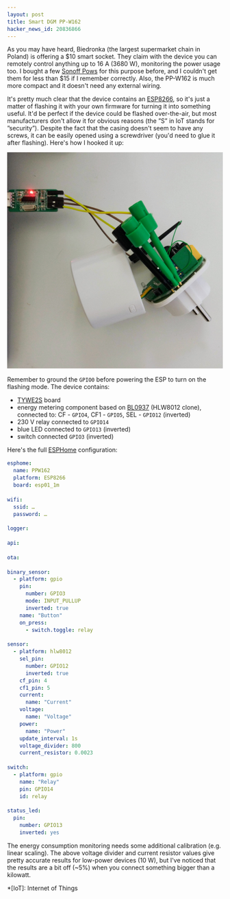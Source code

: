 ```yaml
---
layout: post
title: Smart DGM PP-W162
hacker_news_id: 20836866
---
```


As you may have heard, Biedronka (the largest supermarket chain in
Poland) is offering a $10 smart socket. They claim with the device you
can remotely control anything up to 16 A (3680 W), monitoring the
power usage too. I bought a few [Sonoff
Pows](https://www.itead.cc/sonoff-pow.html) for this purpose before,
and I couldn't get them for less than $15 if I remember
correctly. Also, the PP-W162 is much more compact and it doesn't need
any external wiring.

It's pretty much clear that the device contains an
[ESP8266](https://en.wikipedia.org/wiki/ESP8266), so it's just a
matter of flashing it with your own firmware for turning it into
something useful. It'd be perfect if the device could be flashed
over-the-air, but most manufacturers don't allow it for obvious
reasons (the ”S” in IoT stands for ”security”). Despite the fact that
the casing doesn't seem to have any screws, it can be easily opened
using a screwdriver (you'd need to glue it after flashing). Here's how
I hooked it up:

![Flashing Smart DGM PP-W162](/i/IMG_20190829_095217.jpg)

Remember to ground the `GPIO0` before powering the ESP to turn on
the flashing mode. The device contains:

- [TYWE2S](https://docs.tuya.com/en/hardware/WiFi-module/wifi-e2s-module.html)
  board
- energy metering component based on
  [BL0937](http://www.belling.com.cn/en/product_info.html?id=138)
  (HLW8012 clone), connected to: CF - `GPIO4`, CF1 - `GPIO5`, SEL - `GPIO12` (inverted)
- 230 V relay connected to `GPIO14`
- blue LED connected to `GPIO13` (inverted)
- switch connected `GPIO3` (inverted)

Here's the full [ESPHome](https://esphome.io/) configuration:

~~~ yaml
esphome:
  name: PPW162
  platform: ESP8266
  board: esp01_1m

wifi:
  ssid: …
  password: …

logger:

api:

ota:

binary_sensor:
  - platform: gpio
    pin:
      number: GPIO3
      mode: INPUT_PULLUP
      inverted: true
    name: "Button"
    on_press:
      - switch.toggle: relay

sensor:
  - platform: hlw8012
    sel_pin:
      number: GPIO12
      inverted: true
    cf_pin: 4
    cf1_pin: 5
    current:
      name: "Current"
    voltage:
      name: "Voltage"
    power:
      name: "Power"
    update_interval: 1s
    voltage_divider: 800
    current_resistor: 0.0023

switch:
  - platform: gpio
    name: "Relay"
    pin: GPIO14
    id: relay

status_led:
  pin:
    number: GPIO13
    inverted: yes
~~~

The energy consumption monitoring needs some additional calibration
(e.g. linear scaling). The above voltage divider and current resistor
values give pretty accurate results for low-power devices (10 W), but
I've noticed that the results are a bit off (~5%) when you connect
something bigger than a kilowatt.

*[IoT]: Internet of Things
